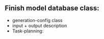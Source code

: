 ## Finish model database class:
* generation-config class
* input + output description 
* Task-planning: 
